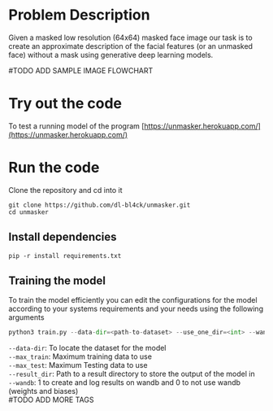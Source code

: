 # Problem Description

Given a masked low resolution (64x64) masked face image our task is to create an approximate description of the facial features (or an unmasked face)
without a mask using generative deep learning models.

#TODO ADD SAMPLE IMAGE FLOWCHART

# Try out the code

To test a running model of the program [https://unmasker.herokuapp.com/](https://unmasker.herokuapp.com/)

# Run the code

Clone the repository and cd into it

```
git clone https://github.com/dl-bl4ck/unmasker.git
cd unmasker
```

## Install dependencies

`pip -r install requirements.txt`


## Training the model

To train the model efficiently you can edit the configurations for the model according to your systems requirements and your needs using the following arguments
```python
python3 train.py --data-dir=<path-to-dataset> --use_one_dir=<int> --wandb=<int> --max_train=<int> --max_test=<int> --result_dir=<path-to-directory> ....... #TODO ADD MODE TAGS
```
`--data-dir`: To locate the dataset for the model </br>
`--max_train`: Maximum training data to use </br>
`--max_test`: Maximum Testing data to use </br>
`--result_dir`: Path to a result directory to store the output of the model in </br>
`--wandb`: 1 to create and log results on wandb and 0 to not use wandb (weights and biases) </br>
#TODO ADD MORE TAGS
